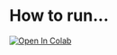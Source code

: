 # How to run...

[![Open In Colab](https://colab.research.google.com/assets/colab-badge.svg)](https://github.com/diamandis-lab/demo/blob/main/cellpose/cellpose_image_segmentation2.ipynb)
